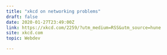 ```yaml
---
title: "xkcd on networking problems"
draft: false
date: 2020-01-27T23:49:00Z
link: https://xkcd.com/2259/?utm_medium=RSS&utm_source=hune
site: xkcd.com
topic: Webdev  

---
```

